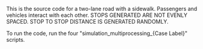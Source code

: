 This is the source code for a two-lane road with a sidewalk. Passengers and vehicles interact with each other.
STOPS GENERATED ARE NOT EVENLY SPACED. STOP TO STOP DISTANCE IS GENERATED RANDOMLY.

To run the code, run the four "simulation_multiprocessing_{Case Label}" scripts.


